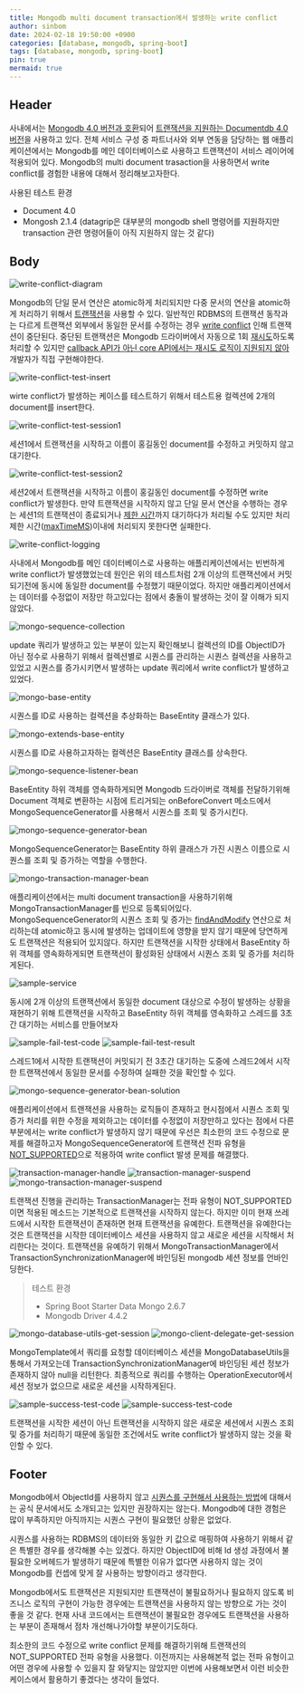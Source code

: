 ```yaml
---
title: Mongodb multi document transaction에서 발생하는 write conflict 
author: sinbom
date: 2024-02-18 19:50:00 +0900
categories: [database, mongodb, spring-boot]
tags: [database, mongodb, spring-boot]
pin: true 
mermaid: true
---
```


## Header
사내에서는 [Mongodb 4.0 버전과 호환](https://docs.aws.amazon.com/ko_kr/documentdb/latest/developerguide/compatibility.html)되어 [트랜잭션을 지원하는 Documentdb 4.0 버전](https://www.mongodb.com/docs/v4.0/core/transactions/)을 사용하고 있다. 
전체 서비스 구성 중 파트너사와 외부 연동을 담당하는 웹 애플리케이션에서는 Mongodb를 메인 데이터베이스로 사용하고 트랜잭션이 서비스 레이어에 적용되어 있다.
Mongodb의 multi document trasaction을 사용하면서 write conflict를 경험한 내용에 대해서 정리해보고자한다.

사용된 테스트 환경
- Document 4.0
- Mongosh 2.1.4 (datagrip은 대부분의 mongodb shell 명령어를 지원하지만 transaction 관련 명령어들이 아직 지원하지 않는 것 같다)

## Body

![write-conflict-diagram](https://cdn.jsdelivr.net/gh/sinbom/static-resource@master/images/2024-02-15-1/write-conflict-diagram.png)

Mongodb의 단일 문서 연산은 atomic하게 처리되지만 다중 문서의 연산을 atomic하게 처리하기 위해서 [트랜잭션](https://www.mongodb.com/docs/manual/core/write-operations-atomicity/#atomicity)을 사용할 수 있다.
일반적인 RDBMS의 트랜잭션 동작과는 다르게 트랜잭션 외부에서 동일한 문서를 수정하는 경우 [write conflict](https://www.mongodb.com/docs/manual/core/transactions-production-consideration/#in-progress-transactions-and-write-conflicts) 인해 트랜잭션이 중단된다.
중단된 트랜잭션은 Mongodb 드라이버에서 자동으로 1회 [재시도](https://www.mongodb.com/docs/manual/core/retryable-writes/)하도록 처리할 수 있지만
[callback API가 아닌 core API에서는 재시도 로직이 지원되지 않아](https://www.mongodb.com/docs/manual/core/transactions-in-applications/) 개발자가 직접 구현해야한다.

![write-conflict-test-insert](https://cdn.jsdelivr.net/gh/sinbom/static-resource@master/images/2024-02-15-1/write-conflict-test-insert.png)

wirte conflict가 발생하는 케이스를 테스트하기 위해서 테스트용 컬렉션에 2개의 document를 insert한다.

![write-conflict-test-session1](https://cdn.jsdelivr.net/gh/sinbom/static-resource@master/images/2024-02-15-1/write-conflict-test-session1.png)

세션1에서 트랜잭션을 시작하고 이름이 홍길동인 document를 수정하고 커밋하지 않고 대기한다.

![write-conflict-test-session2](https://cdn.jsdelivr.net/gh/sinbom/static-resource@master/images/2024-02-15-1/write-conflict-test-session2.png)

세션2에서 트랜잭션을 시작하고 이름이 홍길동인 document를 수정하면 write conflict가 발생한다.
만약 트랜잭션을 시작하지 않고 단일 문서 연산을 수행하는 경우는 세션1의 트랜잭션이 종료되거나 [제한 시간](https://www.mongodb.com/docs/manual/core/transactions-production-consideration/#runtime-limit)까지 대기하다가 
처리될 수도 있지만 처리 제한 시간([maxTimeMS](https://www.mongodb.com/docs/manual/tutorial/terminate-running-operations/#maxtimems))이내에 처리되지 못한다면 실패한다.

![write-conflict-logging](https://cdn.jsdelivr.net/gh/sinbom/static-resource@master/images/2024-02-15-1/write-conflict-logging.png)

사내에서 Mongodb를 메인 데이터베이스로 사용하는 애플리케이션에서는 빈번하게 write conflict가 발생했었는데 원인은 위의 테스트처럼 2개 이상의
트랜잭션에서 커밋되기전에 동시에 동일한 document를 수정했기 때문이었다. 하지만 애플리케이션에서는 데이터를 수정없이 저장만 하고있다는 점에서 충돌이 발생하는 것이 잘 이해가 되지 않았다.

![mongo-sequence-collection](https://cdn.jsdelivr.net/gh/sinbom/static-resource@master/images/2024-02-15-1/mongo-sequence-collection.png)

update 쿼리가 발생하고 있는 부분이 있는지 확인해보니 컬렉션의 ID를 ObjectID가 아닌 정수로 사용하기 위해서 컬렉션별로 시퀀스를 관리하는
시퀀스 컬렉션을 사용하고 있었고 시퀀스를 증가시키면서 발생하는 update 쿼리에서 write conflict가 발생하고 있었다.

![mongo-base-entity](https://cdn.jsdelivr.net/gh/sinbom/static-resource@master/images/2024-02-15-1/mongo-base-entity.png)

시퀀스를 ID로 사용하는 컬렉션을 추상화하는 BaseEntity 클래스가 있다.

![mongo-extends-base-entity](https://cdn.jsdelivr.net/gh/sinbom/static-resource@master/images/2024-02-15-1/mongo-extends-base-entity.png)

시퀀스를 ID로 사용하고자하는 컬렉션은 BaseEntity 클래스를 상속한다.

![mongo-sequence-listener-bean](https://cdn.jsdelivr.net/gh/sinbom/static-resource@master/images/2024-02-15-1/mongo-sequence-listener-bean.png)

BaseEntity 하위 객체를 영속화하게되면 Mongodb 드라이버로 객체를 전달하기위해 Document 객체로 변환하는 시점에 트리거되는 onBeforeConvert 메소드에서 MongoSequenceGenerator를 사용해서
시퀀스를 조회 및 증가시킨다.

![mongo-sequence-generator-bean](https://cdn.jsdelivr.net/gh/sinbom/static-resource@master/images/2024-02-15-1/mongo-sequence-generator-bean.png)

MongoSequenceGenerator는 BaseEntity 하위 클래스가 가진 시퀀스 이름으로 시퀀스를 조회 및 증가하는 역할을 수행한다.

![mongo-transaction-manager-bean](https://cdn.jsdelivr.net/gh/sinbom/static-resource@master/images/2024-02-15-1/mongo-transaction-manager-bean.png)

애플리케이션에서는 multi document transaction을 사용하기위해 MongoTransactionManager를 빈으로 등록되어있다.
MongoSequenceGenerator의 시퀀스 조회 및 증가는 [findAndModify](https://www.mongodb.com/docs/manual/core/write-operations-atomicity/#concurrency-control) 연산으로 처리하는데
atomic하고 동시에 발생하는 업데이트에 영향을 받지 않기 때문에 당연하게도 트랜잭션은 적용되어 있지않다. 하지만 트랜잭션을 시작한 상태에서 BaseEntity 하위 객체를 영속화하게되면 트랜잭션이 활성화된 상태에서 시퀀스 조회 및 증가를 처리하게된다.

![sample-service](https://cdn.jsdelivr.net/gh/sinbom/static-resource@master/images/2024-02-15-1/sample-service.png)

동시에 2개 이상의 트랜잭션에서 동일한 document 대상으로 수정이 발생하는 상황을 재현하기 위해 
트랜잭션을 시작하고 BaseEntity 하위 객체를 영속화하고 스레드를 3초간 대기하는 서비스를 만들어보자

![sample-fail-test-code](https://cdn.jsdelivr.net/gh/sinbom/static-resource@master/images/2024-02-15-1/sample-fail-test-code.png)
![sample-fail-test-result](https://cdn.jsdelivr.net/gh/sinbom/static-resource@master/images/2024-02-15-1/sample-fail-test-result.png)

스레드1에서 시작한 트랜잭션이 커밋되기 전 3초간 대기하는 도중에 스레드2에서 시작한 트랜잭션에서 동일한 문서를 수정하여 실패한 것을 확인할 수 있다.

![mongo-sequence-generator-bean-solution](https://cdn.jsdelivr.net/gh/sinbom/static-resource@master/images/2024-02-15-1/mongo-sequence-generator-bean-solution.png)

애플리케이션에서 트랜잭션을 사용하는 로직들이 존재하고 현시점에서 시퀀스 조회 및 증가 처리를 위한 수정을 제외하고는
데이터를 수정없이 저장만하고 있다는 점에서 다른 부분에서는 write conflict가 발생하지 않기 때문에 우선은 최소한의 코드 수정으로 문제를 해결하고자
MongoSequenceGenerator에 트랜잭션 전파 유형을 [NOT_SUPPORTED](https://docs.spring.io/spring-framework/docs/current/javadoc-api/org/springframework/transaction/annotation/Propagation.html#NOT_SUPPORTED)으로 적용하여 write conflict 발생 문제를 해결했다.

![transaction-manager-handle](https://cdn.jsdelivr.net/gh/sinbom/static-resource@master/images/2024-02-15-1/transaction-manager-handle.png)
![transaction-manager-suspend](https://cdn.jsdelivr.net/gh/sinbom/static-resource@master/images/2024-02-15-1/transaction-manager-suspend.png)
![mongo-transaction-manager-suspend](https://cdn.jsdelivr.net/gh/sinbom/static-resource@master/images/2024-02-15-1/mongo-transaction-manager-suspend.png)

트랜잭션 진행을 관리하는 TransactionManager는 전파 유형이 NOT_SUPPORTED이면 적용된 메소드는 기본적으로 트랜잭션을 시작하지 않는다. 
하지만 이미 현재 쓰레드에서 시작한 트랜잭션이 존재하면 현재 트랜잭션을 유예한다.
트랜잭션을 유예한다는 것은 트랜잭션을 시작한 데이터베이스 세션을 사용하지 않고 새로운 세션을 시작해서 처리한다는 것이다.
트랜잭션을 유예하기 위해서 MongoTransactionManager에서 TransactionSynchronizationManager에 바인딩된 mongodb 세션 정보를 언바인딩한다.
> 테스트 환경
> - Spring Boot Starter Data Mongo 2.6.7
> - Mongodb Driver 4.4.2

![mongo-database-utils-get-session](https://cdn.jsdelivr.net/gh/sinbom/static-resource@master/images/2024-02-15-1/mongo-database-utils-get-session.png)
![mongo-client-delegate-get-session](https://cdn.jsdelivr.net/gh/sinbom/static-resource@master/images/2024-02-15-1/mongo-client-delegate-get-session.png)

MongoTemplate에서 쿼리를 요청할 데이터베이스 세션을 MongoDatabaseUtils을 통해서 가져오는데 TransactionSynchronizationManager에 바인딩된 세션 정보가 존재하지 않아 null을 리턴한다.
최종적으로 쿼리를 수행하는 OperationExecutor에서 세션 정보가 없으므로 새로운 세션을 시작하게된다.

![sample-success-test-code](https://cdn.jsdelivr.net/gh/sinbom/static-resource@master/images/2024-02-15-1/sample-success-test-code.png)
![sample-success-test-code](https://cdn.jsdelivr.net/gh/sinbom/static-resource@master/images/2024-02-15-1/sample-success-test-result.png)

트랜잭션을 시작한 세션이 아닌 트랜잭션을 시작하지 않은 새로운 세션에서 시퀀스 조회 및 증가를 처리하기 때문에 동일한 조건에서도 write conflict가 발생하지 않는 것을 확인할 수 있다.

## Footer
Mongodb에서 ObjectId를 사용하지 않고 [시퀀스를 구현해서 사용하는 방법](https://www.mongodb.com/docs/v3.0/tutorial/create-an-auto-incrementing-field/)에 대해서는 공식 문서에서도 소개되고는 있지만 권장하지는 않는다.
Mongodb에 대한 경험은 많이 부족하지만 아직까지는 시퀀스 구현이 필요했던 상황은 없었다.

시퀀스를 사용하는 RDBMS의 데이터와 동일한 키 값으로 매핑하여 사용하기 위해서 같은 특별한 경우를 생각해볼 수는 있겠다. 
하지만 ObjectID에 비해 Id 생성 과정에서 불필요한 오버헤드가 발생하기 때문에 특별한 이유가 없다면 사용하지 않는 것이 Mongodb를 컨셉에 맞게 잘 사용하는 방향이라고 생각한다.

Mongodb에서도 트랜잭션은 지원되지만 트랜잭션이 불필요하거나 필요하지 않도록 비즈니스 로직의 구현이 가능한 경우에는 트랜잭션을 사용하지 않는 방향으로 가는 것이 좋을 것 같다.
현재 사내 코드에서는 트랜잭션이 불필요한 경우에도 트랜잭션을 사용하는 부분이 존재해서 점차 개선해나가야할 부분이기도하다.

최소한의 코드 수정으로 write conflict 문제를 해결하기위해 트랜잭션의 NOT_SUPPORTED 전파 유형을 사용했다. 이전까지는 사용해본적 없는 전파 유형이고 어떤 경우에 사용할 수 있을지
잘 와닿지는 않았지만 이번에 사용해보면서 이런 비슷한 케이스에서 활용하기 좋겠다는 생각이 들었다.
